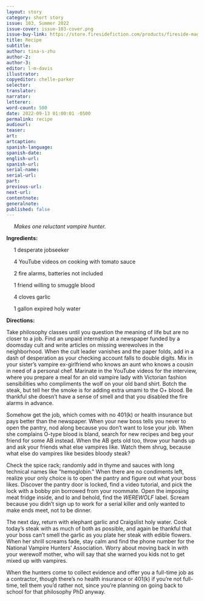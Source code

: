```yaml
---
layout: story
category: short story
issue: 103, Summer 2022
issue-cover: issue-103-cover.png
issue-buy-link: https://store.firesidefiction.com/products/fireside-magazine-issue-103-summer-2022
title: Recipe
subtitle:
author: tina-s-zhu
author-2:
author-3:
editor: l-m-davis
illustrator:
copyeditor: chelle-parker
selector:
translator:
narrator:
letterer:
word-count: 500
date: 2022-09-13 01:00:01 -0500
permalink: recipe
audiourl:
teaser:
art:
artcaption:
spanish-language:
spanish-date:
english-url:
spanish-url:
serial-name:
serial-url:
part:
previous-url:
next-url:
contentnote:
generalnote:
published: false
---
```


&nbsp;&nbsp;&nbsp;&nbsp;&nbsp;_Makes one reluctant vampire hunter._

**Ingredients:**

&nbsp;&nbsp;&nbsp;&nbsp;&nbsp;1 desperate jobseeker

&nbsp;&nbsp;&nbsp;&nbsp;&nbsp;4 YouTube videos on cooking with tomato sauce

&nbsp;&nbsp;&nbsp;&nbsp;&nbsp;2 fire alarms, batteries not included

&nbsp;&nbsp;&nbsp;&nbsp;&nbsp;1 friend willing to smuggle blood

&nbsp;&nbsp;&nbsp;&nbsp;&nbsp;4 cloves garlic

&nbsp;&nbsp;&nbsp;&nbsp;&nbsp;1 gallon expired holy water


**Directions:**

Take philosophy classes until you question the meaning of life but are no closer to a job. Find an unpaid internship at a newspaper funded by a doomsday cult and write articles on missing werewolves in the neighborhood. When the cult leader vanishes and the paper folds, add in a dash of desperation as your checking account falls to double digits. Mix in your sister’s vampire ex-girlfriend who knows an aunt who knows a cousin in need of a personal chef. Marinate in the YouTube videos for the interview, where you prepare a meal for an old vampire lady with Victorian fashion sensibilities who compliments the wolf on your old band shirt. Botch the steak, but tell her the smoke is for adding extra umami to the O+ blood. Be thankful she doesn’t have a sense of smell and that you disabled the fire alarms in advance.

Somehow get the job, which comes with no 401(k) or health insurance but pays better than the newspaper. When your new boss tells you never to open the pantry, nod along because you don’t want to lose your job. When she complains O-type blood is bland, search for new recipes and beg your friend for some AB instead. When the AB gets old too, throw your hands up and ask your friends what else vampires like. Watch them shrug, because what else do vampires like besides bloody steak?

Check the spice rack; randomly add in thyme and sauces with long technical names like "hemoglobin." When there are no condiments left, realize your only choice is to open the pantry and figure out what your boss likes. Discover the pantry door is locked, find a video tutorial, and pick the lock with a bobby pin borrowed from your roommate. Open the imposing meat fridge inside, and lo and behold, find the _WEREWOLF_ label. Scream because you didn’t sign up to work for a serial killer and only wanted to make ends meet, not to be dinner.

The next day, return with elephant garlic and Craigslist holy water. Cook today’s steak with as much of both as possible, and again be thankful that your boss can’t smell the garlic as you plate her steak with edible flowers. When her shrill screams fade, stay calm and find the phone number for the National Vampire Hunters’ Association. Worry about moving back in with your werewolf mother, who will say that she warned you kids not to get mixed up with vampires.

When the hunters come to collect evidence and offer you a full-time job as a contractor, though there’s no health insurance or 401(k) if you’re not full-time, tell them you’d rather not, since you’re planning on going back to school for that philosophy PhD anyway.
